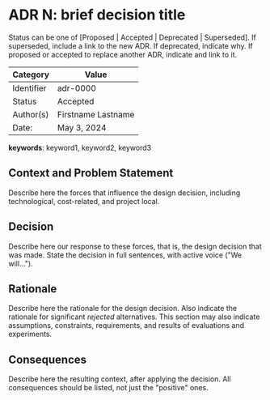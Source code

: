 # ADR N: brief decision title 
Status can be one of [Proposed | Accepted | Deprecated | Superseded]. If superseded, include a link to 
the new ADR. If deprecated, indicate why. If proposed or accepted to replace another ADR, indicate and 
link to it.

|Category    | Value    |
|------------|----------|
| Identifier | adr-0000 |
| Status     | Accepted | 
| Author(s)  | Firstname Lastname |
| Date:      | May 3, 2024 |

**keywords**: keyword1, keyword2, keyword3

## Context and Problem Statement
Describe here the forces that influence the design decision, including technological, cost-related, and project local. 

## Decision 
Describe here our response to these forces, that is, the design decision that was made. State the decision in full sentences, with active voice ("We will...").

## Rationale 
Describe here the rationale for the design decision. Also indicate the rationale for significant *rejected* alternatives. This section may also indicate assumptions, constraints, requirements, and results of evaluations and experiments.

## Consequences
Describe here the resulting context, after applying the decision. All consequences should be listed, not just the "positive" ones. 

